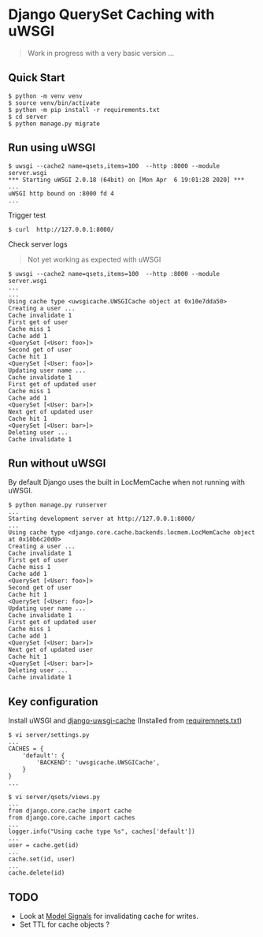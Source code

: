 # Django QuerySet Caching with uWSGI

> Work in progress with a very basic version ...

## Quick Start

```shell script
$ python -m venv venv
$ source venv/bin/activate
$ python -m pip install -r requirements.txt
$ cd server
$ python manage.py migrate
```

## Run using uWSGI 

```shell script
$ uwsgi --cache2 name=qsets,items=100  --http :8000 --module server.wsgi
*** Starting uWSGI 2.0.18 (64bit) on [Mon Apr  6 19:01:28 2020] ***
...
uWSGI http bound on :8000 fd 4
...
```

Trigger test

```shell script
$ curl  http://127.0.0.1:8000/
```

Check server logs

> Not yet working as expected with uWSGI

```shell script
$ uwsgi --cache2 name=qsets,items=100  --http :8000 --module server.wsgi
...
...
Using cache type <uwsgicache.UWSGICache object at 0x10e7dda50>
Creating a user ...
Cache invalidate 1
First get of user
Cache miss 1
Cache add 1
<QuerySet [<User: foo>]>
Second get of user
Cache hit 1
<QuerySet [<User: foo>]>
Updating user name ...
Cache invalidate 1
First get of updated user
Cache miss 1
Cache add 1
<QuerySet [<User: bar>]>
Next get of updated user
Cache hit 1
<QuerySet [<User: bar>]>
Deleting user ...
Cache invalidate 1
```

## Run without uWSGI

By default Django uses the built in LocMemCache when not running with uWSGI.

```shell script
$ python manage.py runserver
...
Starting development server at http://127.0.0.1:8000/
...
Using cache type <django.core.cache.backends.locmem.LocMemCache object at 0x10b6c20d0>
Creating a user ...
Cache invalidate 1
First get of user
Cache miss 1
Cache add 1
<QuerySet [<User: foo>]>
Second get of user
Cache hit 1
<QuerySet [<User: foo>]>
Updating user name ...
Cache invalidate 1
First get of updated user
Cache miss 1
Cache add 1
<QuerySet [<User: bar>]>
Next get of updated user
Cache hit 1
<QuerySet [<User: bar>]>
Deleting user ...
Cache invalidate 1
```

## Key configuration

Install uWSGI and [django-uwsgi-cache](https://pypi.org/project/django-uwsgi-cache/)
(Installed from [requiremnets.txt](requirements.txt))

```shell script
$ vi server/settings.py 
...
CACHES = { 
    'default': {
        'BACKEND': 'uwsgicache.UWSGICache',
    }   
}  
...
```

```shell script
$ vi server/qsets/views.py 
...
from django.core.cache import cache
from django.core.cache import caches
...
logger.info("Using cache type %s", caches['default'])
...
user = cache.get(id)
...
cache.set(id, user)
...
cache.delete(id) 
```

## TODO

- Look at [Model Signals](https://docs.djangoproject.com/en/3.0/ref/signals/) for invalidating cache for writes.
- Set TTL for cache objects ?
